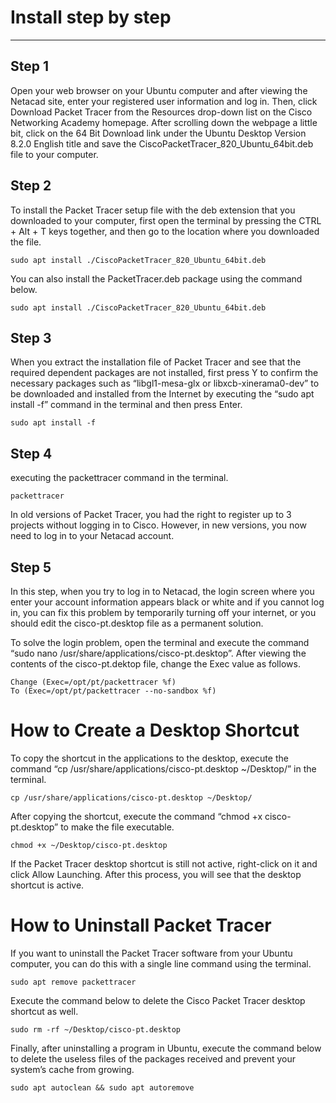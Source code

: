 # Install step by step
---
## Step 1
Open your web browser on your Ubuntu computer and after viewing the Netacad site, enter your registered user information and log in. Then, click Download Packet Tracer from the Resources drop-down list on the Cisco Networking Academy homepage.
After scrolling down the webpage a little bit, click on the 64 Bit Download link under the Ubuntu Desktop Version 8.2.0 English title and save the CiscoPacketTracer_820_Ubuntu_64bit.deb file to your computer.
## Step 2
To install the Packet Tracer setup file with the deb extension that you downloaded to your computer, first open the terminal by pressing the CTRL + Alt + T keys together, and then go to the location where you downloaded the file.
 ```
sudo apt install ./CiscoPacketTracer_820_Ubuntu_64bit.deb
 ``` 
You can also install the PacketTracer.deb package using the command below.
 ```
sudo apt install ./CiscoPacketTracer_820_Ubuntu_64bit.deb
 ``` 
## Step 3
When you extract the installation file of Packet Tracer and see that the required dependent packages are not installed, first press Y to confirm the necessary packages such as “libgl1-mesa-glx or libxcb-xinerama0-dev” to be downloaded and installed from the Internet by executing the “sudo apt install -f” command in the terminal and then press Enter.
 ``` 
sudo apt install -f
```
## Step 4
executing the packettracer command in the terminal.
 ``` 
packettracer
```
In old versions of Packet Tracer, you had the right to register up to 3 projects without logging in to Cisco. However, in new versions, you now need to log in to your Netacad account.
## Step 5
In this step, when you try to log in to Netacad, the login screen where you enter your account information appears black or white and if you cannot log in, you can fix this problem by temporarily turning off your internet, or you should edit the cisco-pt.desktop file as a permanent solution.

To solve the login problem, open the terminal and execute the command “sudo nano /usr/share/applications/cisco-pt.desktop”. After viewing the contents of the cisco-pt.dektop file, change the Exec value as follows.
 ``` 
Change (Exec=/opt/pt/packettracer %f)
To (Exec=/opt/pt/packettracer --no-sandbox %f)
```
# How to Create a Desktop Shortcut
To copy the shortcut in the applications to the desktop, execute the command “cp /usr/share/applications/cisco-pt.desktop ~/Desktop/” in the terminal.
 ``` 
cp /usr/share/applications/cisco-pt.desktop ~/Desktop/
```
After copying the shortcut, execute the command “chmod +x cisco-pt.desktop” to make the file executable.
 ``` 
chmod +x ~/Desktop/cisco-pt.desktop
```
If the Packet Tracer desktop shortcut is still not active, right-click on it and click Allow Launching. After this process, you will see that the desktop shortcut is active.

# How to Uninstall Packet Tracer
If you want to uninstall the Packet Tracer software from your Ubuntu computer, you can do this with a single line command using the terminal.

 ``` 
sudo apt remove packettracer
```
Execute the command below to delete the Cisco Packet Tracer desktop shortcut as well.
 ``` 
sudo rm -rf ~/Desktop/cisco-pt.desktop
```
Finally, after uninstalling a program in Ubuntu, execute the command below to delete the useless files of the packages received and prevent your system’s cache from growing.
 ``` 
sudo apt autoclean && sudo apt autoremove

```
